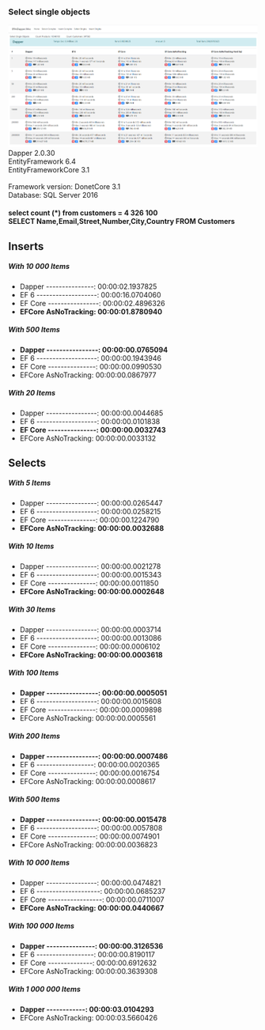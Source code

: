 <h3>Select single objects</h3>
<img src="https://raw.githubusercontent.com/MarcosDevTi/Benchmark_Dapper2.0.30_vs_EntityFramework6.4_vs_EntityFrameworkCore3.1/master/EfVsDapper.Mvc/wwwroot/images/SelectSingleObjects.PNG"> </img>
<div>Dapper 2.0.30</div>
<div>EntityFramework 6.4</div>
<div>EntityFrameworkCore 3.1</div>
<br />
<div>Framework version: DonetCore 3.1</div>
<div>Database: SQL Server 2016</div>

<h4>select count (*) from customers = 4 326 100
<br />
SELECT Name,Email,Street,Number,City,Country FROM Customers
</h4>

<h2>Inserts</h2>

<div>
<h5>With 10 000 Items</h5>
<ul>
<li>Dapper ---------------: 00:00:02.1937825</li>
<li>EF 6 -------------------: 00:00:16.0704060</li>
<li>EF Core ----------------: 00:00:02.4896326</li>
<li><strong>EFCore AsNoTracking: 00:00:01.8780940</strong></li>
</ul>
</div>

<div>
<h5>With 500 Items</h5>
<ul>
<li><strong>Dapper ----------------: 00:00:00.0765094</strong></li>
<li>EF 6 -------------------: 00:00:00.1943946</li>
<li>EF Core ---------------: 00:00:00.0990530</li>
<li>EFCore AsNoTracking: 00:00:00.0867977</li>
</ul>
</div>



<div>
<h5>With 20 Items</h5>
<ul>
<li>Dapper ----------------: 00:00:00.0044685</li>
<li>EF 6 -------------------: 00:00:00.0101838</li>
<li><strong>EF Core ---------------: 00:00:00.0032743</strong></li>
<li>EFCore AsNoTracking: 00:00:00.0033132</li>
</ul>
</div>


<div><h2>Selects</h2></div>


<div>
<h5>With 5 Items</h5>
<ul>
<li>Dapper ----------------: 00:00:00.0265447</li>
<li>EF 6 -------------------: 00:00:00.0258215</li>
<li>EF Core ---------------: 00:00:00.1224790</li>
<li><strong>EFCore AsNoTracking: 00:00:00.0032688</strong></li>
</ul>
</div>


<div>
<h5>With 10 Items</h5>
<ul>
<li>Dapper ----------------: 00:00:00.0021278</li>
<li>EF 6 -------------------: 00:00:00.0015343</li>
<li>EF Core ---------------: 00:00:00.0011850</li>
<li><strong>EFCore AsNoTracking: 00:00:00.0002648</strong></li>
</ul>
</div>


<div>
<h5>With 30 Items</h5>
<ul>
<li>Dapper ----------------: 00:00:00.0003714</li>
<li>EF 6 -------------------: 00:00:00.0013086</li>
<li>EF Core ---------------: 00:00:00.0006102</li>
<li><strong>EFCore AsNoTracking: 00:00:00.0003618</strong></li>
</ul>
</div>




<div>
<h5>With 100 Items</h5>
<ul>
<li><strong>Dapper ----------------: 00:00:00.0005051</strong></li>
<li>EF 6 -------------------: 00:00:00.0015608</li>
<li>EF Core ---------------: 00:00:00.0009898</li>
<li>EFCore AsNoTracking: 00:00:00.0005561</li>
</ul>
</div>


<div>
<h5>With 200 Items</h5>
<ul>
<li><strong>Dapper ----------------: 00:00:00.0007486</strong></li>
<li>EF 6 ------------------: 00:00:00.0020365</li>
<li>EF Core ---------------: 00:00:00.0016754</li>
<li>EFCore AsNoTracking: 00:00:00.0008617</li>
</ul>
</div>


<div>
<h5>With 500 Items</h5>
<ul>
<li><strong>Dapper ----------------: 00:00:00.0015478</strong></li>
<li>EF 6 -------------------: 00:00:00.0057808</li>
<li>EF Core ---------------: 00:00:00.0074901</li>
<li>EFCore AsNoTracking: 00:00:00.0036823</li>
</ul>
</div>


<div>
<h5>With 10 000 Items</h5>
<ul>
<li>Dapper ----------------: 00:00:00.0474821</li>
<li>EF 6 --------------------: 00:00:00.0685237</li>
<li>EF Core -----------------: 00:00:00.0711007</li>
<li><strong>EFCore AsNoTracking: 00:00:00.0440667</strong></li>
</ul>

</div>

<div>
<h5>With 100 000 Items</h5>
<ul>
<li><strong>Dapper ---------------: 00:00:00.3126536</strong></li>
<li>EF 6 ------------------: 00:00:00.8190117</li>
<li>EF Core --------------: 00:00:00.6912632</li>
<li>EFCore AsNoTracking: 00:00:00.3639308</li>
</ul>
</div>


<div>
<h5>With 1 000 000 Items</h5>
<ul>
<li><strong>Dapper ------------: 00:00:03.0104293</strong></li>
<li>EFCore AsNoTracking: 00:00:03.5660426</li>
</ul>
</div>

